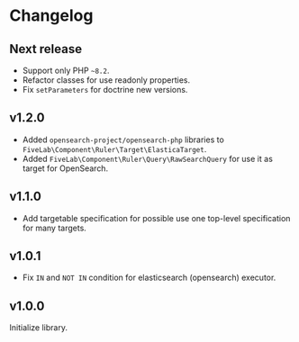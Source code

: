 Changelog
=========

Next release
------------

* Support only PHP `~8.2`.
* Refactor classes for use readonly properties.
* Fix `setParameters` for doctrine new versions.

v1.2.0
------

* Added `opensearch-project/opensearch-php` libraries to `FiveLab\Component\Ruler\Target\ElasticaTarget`.
* Added `FiveLab\Component\Ruler\Query\RawSearchQuery` for use it as target for OpenSearch.

v1.1.0
------

* Add targetable specification for possible use one top-level specification for many targets.

v1.0.1
------

* Fix `IN` and `NOT IN` condition for elasticsearch (opensearch) executor.

v1.0.0
------

Initialize library.

